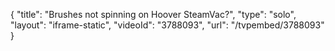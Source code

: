 {
    "title": "Brushes not spinning on Hoover SteamVac?",
    "type": "solo",
    "layout": "iframe-static",
    "videoId": "3788093",
    "url": "\/tvpembed\/3788093"
}